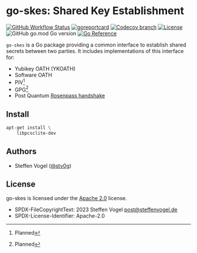 # go-skes: Shared Key Establishment

[![GitHub Workflow Status](https://img.shields.io/github/actions/workflow/status/cunicu/go-skes/test.yaml?style=flat-square)](https://github.com/cunicu/go-skes/actions)
[![goreportcard](https://goreportcard.com/badge/github.com/cunicu/go-skes?style=flat-square)](https://goreportcard.com/report/github.com/cunicu/go-skes)
[![Codecov branch](https://img.shields.io/codecov/c/github/cunicu/go-skes/main?style=flat-square&token=6XoWouQg6K)](https://app.codecov.io/gh/cunicu/go-skes/tree/main)
[![License](https://img.shields.io/badge/license-Apache%202.0-blue?style=flat-square)](https://github.com/cunicu/go-skes/blob/main/LICENSES/Apache-2.0.txt)
![GitHub go.mod Go version](https://img.shields.io/github/go-mod/go-version/cunicu/go-skes?style=flat-square)
[![Go Reference](https://pkg.go.dev/badge/github.com/cunicu/go-skes.svg)](https://pkg.go.dev/github.com/cunicu/go-skes)

`go-skes` is a Go package providing a common interface to establish shared secrets between two parties.
It includes implementations of this interface for:

- Yubikey OATH (YKOATH)
- Software OATH
- PIV[^1]
- GPG[^1]
- Post Quantum [Rosenpass handshake](https://rosenpass.eu)

[^1]: Planned

## Install

```bash
apt-get install \
    libpcsclite-dev
```

## Authors

- Steffen Vogel ([@stv0g](https://github.com/stv0g))

## License

go-skes is licensed under the [Apache 2.0](./LICENSE) license.


- SPDX-FileCopyrightText: 2023 Steffen Vogel <post@steffenvogel.de>
- SPDX-License-Identifier: Apache-2.0